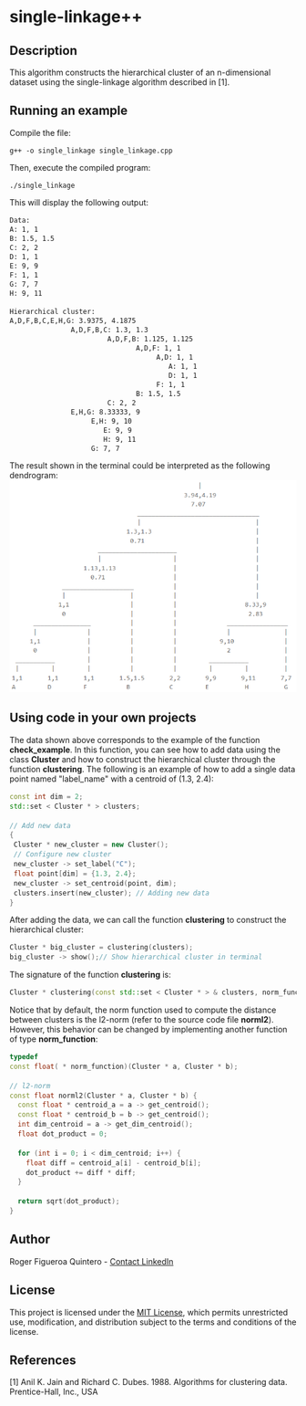 # single-linkage++

## Description
This algorithm constructs the hierarchical cluster of an n-dimensional dataset using the single-linkage algorithm described in [1].

## Running an example
Compile the file:
``` shell
g++ -o single_linkage single_linkage.cpp
```
Then, execute the compiled program:
``` shell
./single_linkage
```
This will display the following output:
```plaintext
Data:
A: 1, 1 
B: 1.5, 1.5 
C: 2, 2 
D: 1, 1 
E: 9, 9 
F: 1, 1 
G: 7, 7 
H: 9, 11 

Hierarchical cluster:
A,D,F,B,C,E,H,G: 3.9375, 4.1875 
               A,D,F,B,C: 1.3, 1.3 
                        A,D,F,B: 1.125, 1.125 
                               A,D,F: 1, 1 
                                    A,D: 1, 1 
                                       A: 1, 1 
                                       D: 1, 1 
                                    F: 1, 1 
                               B: 1.5, 1.5 
                        C: 2, 2 
               E,H,G: 8.33333, 9 
                    E,H: 9, 10 
                       E: 9, 9 
                       H: 9, 11 
                    G: 7, 7 
```
The result shown in the terminal could be interpreted as the following dendrogram:
![alt text](https://raw.githubusercontent.com/roggerfq/single-linkage/main/example.png)

## Using code in your own projects
The data shown above corresponds to the example of the function **check_example**. In this function, you can see how to add data using the class **Cluster** and how to construct the hierarchical cluster through the function **clustering**. The following is an example of how to add a single data point named "label_name" with a centroid of (1.3, 2.4):

```cpp
const int dim = 2;
std::set < Cluster * > clusters;  

// Add new data
{
 Cluster * new_cluster = new Cluster();
 // Configure new cluster
 new_cluster -> set_label("C");
 float point[dim] = {1.3, 2.4};
 new_cluster -> set_centroid(point, dim);
 clusters.insert(new_cluster); // Adding new data
}

```

After adding the data, we can call the function **clustering** to construct the hierarchical cluster:
```cpp
Cluster * big_cluster = clustering(clusters);
big_cluster -> show();// Show hierarchical cluster in terminal
```

The signature of the function **clustering** is:
```cpp
Cluster * clustering(const std::set < Cluster * > & clusters, norm_function norm = norml2)
```
Notice that by default, the norm function used to compute the distance between clusters is the l2-norm (refer to the source code file **norml2**). However, this behavior can be changed by implementing another function of type **norm_function**:
```cpp
typedef
const float( * norm_function)(Cluster * a, Cluster * b);

// l2-norm
const float norml2(Cluster * a, Cluster * b) {
  const float * centroid_a = a -> get_centroid();
  const float * centroid_b = b -> get_centroid();
  int dim_centroid = a -> get_dim_centroid();
  float dot_product = 0;
  
  for (int i = 0; i < dim_centroid; i++) {
    float diff = centroid_a[i] - centroid_b[i];
    dot_product += diff * diff;
  }
  
  return sqrt(dot_product);
}
```
## Author
Roger Figueroa Quintero - [Contact LinkedIn](https://www.linkedin.com/in/roger-figueroa-quintero/)

## License
This project is licensed under the [MIT License](LICENSE.md), which permits unrestricted use, modification, and distribution subject to the terms and conditions of the license.

## References
[1] Anil K. Jain and Richard C. Dubes. 1988. Algorithms for clustering data. Prentice-Hall, Inc., USA
